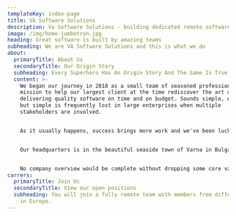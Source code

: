 ```yaml
---
templateKey: index-page
title: VA Software Solutions
description: Va Software Solutions - building dedicated remote software development teams
image: /img/home-jumbotron.jpg
heading: Great software is built by amazing teams
subheading: We are VA Software Solutions and this is what we do
about:
  primaryTitle: About Us
  secondaryTitle: Our Origin Story
  subheading: Every Superhero Has An Origin Story And The Same Is True For Super Teams
  content: >-
    We began our journey in 2018 as a small team of seasoned professionals on a
    mission to help our largest client at the time rediscover the art of
    delivering quality software on time and on budget. Sounds simple, we know,
    but simple is frequently lost in large enterprises when multiple
    stakeholders are involved.


    As it usually happens, success brings more work and we've been lucky enough to be recognised by our clients, so that our team grew six-fold in two years. We took on more projects and built dedicated teams for Cloud Applications Development, Cloud Migration and Business Applications with focus on Tableau. We now manage and support products and applications that operate in the United Kingdom as well as in France, Germany, Netherlands, Singapore, Australia, New Zealand and the USA.


    Our headquarters is in the beautiful seaside town of Varna in Bulgaria but our team members are mostly remote and work from various places such as the town of Plovdiv and the capital Sofia. Our sales and operations office is in the town of Reading in the United Kingdom. We pride ourselves on being able to make remote teams work which also enables us to find the best talent without being limited to specific locations.


    No company overview would be complete without dropping some core values. Ours are rooted in the entrepreneurial spirit, giving employees every opportunity to be brilliant and have true ownership of the products they build. We embrace the adventure on a daily basis and invite those who refuse to accept good enough to join us for the ride.
carrers:
  primaryTitle: Join Us
  secondaryTitle: View our open positions
  subheading: You will join a fully remote team with members from different places
    in Europe.
---
```

